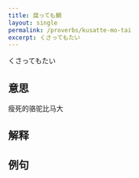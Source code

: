 ```yaml
---
title: 腐っても鯛
layout: single
permalink: /proverbs/kusatte-mo-tai
excerpt: くさってもたい
---
```


くさってもたい

## 意思

瘦死的骆驼比马大

## 解释

## 例句

